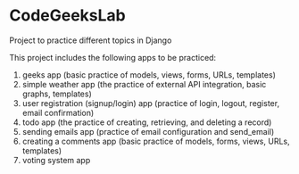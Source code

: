 # CodeGeeksLab
Project to practice different topics in Django

This project includes the following apps to be practiced:

1. geeks app (basic practice of models, views, forms, URLs, templates)
2. simple weather app (the practice of external API integration, basic graphs, templates)
3. user registration (signup/login) app (practice of login, logout, register, email confirmation)
4. todo app (the practice of creating, retrieving, and deleting a record)
5. sending emails app (practice of email configuration and send_email)
6. creating a comments app (basic practice of models, forms, views, URLs, templates)
7. voting system app
